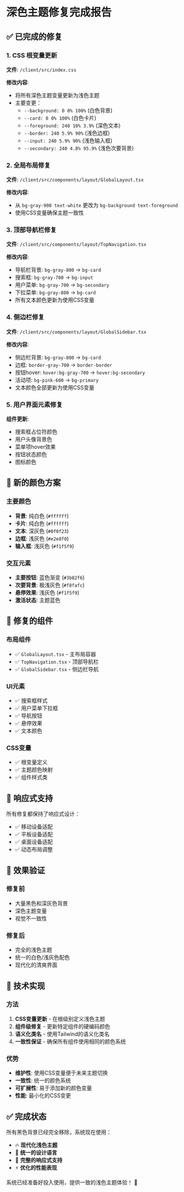 # 深色主题修复完成报告

## ✅ **已完成的修复**

### **1. CSS 根变量更新**
**文件**: `/client/src/index.css`

**修改内容**:
- 将所有深色主题变量更新为浅色主题
- 主要变更：
  - `--background: 0 0% 100%` (白色背景)
  - `--card: 0 0% 100%` (白色卡片)
  - `--foreground: 240 10% 3.9%` (深色文本)
  - `--border: 240 5.9% 90%` (浅色边框)
  - `--input: 240 5.9% 90%` (浅色输入框)
  - `--secondary: 240 4.8% 95.9%` (浅色次要背景)

### **2. 全局布局修复**
**文件**: `/client/src/components/layout/GlobalLayout.tsx`

**修改内容**:
- 从 `bg-gray-900 text-white` 更改为 `bg-background text-foreground`
- 使用CSS变量确保主题一致性

### **3. 顶部导航栏修复**
**文件**: `/client/src/components/layout/TopNavigation.tsx`

**修改内容**:
- 导航栏背景: `bg-gray-800` → `bg-card`
- 搜索框: `bg-gray-700` → `bg-input`
- 用户菜单: `bg-gray-700` → `bg-secondary`
- 下拉菜单: `bg-gray-800` → `bg-card`
- 所有文本颜色更新为使用CSS变量

### **4. 侧边栏修复**
**文件**: `/client/src/components/layout/GlobalSidebar.tsx`

**修改内容**:
- 侧边栏背景: `bg-gray-800` → `bg-card`
- 边框: `border-gray-700` → `border-border`
- 按钮hover: `hover:bg-gray-700` → `hover:bg-secondary`
- 活动项: `bg-pink-600` → `bg-primary`
- 文本颜色全部更新为使用CSS变量

### **5. 用户界面元素修复**
**组件更新**:
- 搜索框占位符颜色
- 用户头像背景色
- 菜单项hover效果
- 按钮状态颜色
- 图标颜色

## 🎨 **新的颜色方案**

### **主要颜色**
- **背景**: 纯白色 (`#ffffff`)
- **卡片**: 纯白色 (`#ffffff`)
- **文本**: 深灰色 (`#0f0f23`)
- **边框**: 浅灰色 (`#e2e8f0`)
- **输入框**: 浅灰色 (`#f1f5f9`)

### **交互元素**
- **主要按钮**: 蓝色渐变 (`#3b82f6`)
- **次要背景**: 极浅灰色 (`#f8fafc`)
- **悬停效果**: 浅灰色 (`#f1f5f9`)
- **激活状态**: 主题蓝色

## 🔧 **修复的组件**

### **布局组件**
- ✅ `GlobalLayout.tsx` - 主布局容器
- ✅ `TopNavigation.tsx` - 顶部导航栏
- ✅ `GlobalSidebar.tsx` - 侧边栏导航

### **UI元素**
- ✅ 搜索框样式
- ✅ 用户菜单下拉框
- ✅ 导航按钮
- ✅ 悬停效果
- ✅ 文本颜色

### **CSS变量**
- ✅ 根变量定义
- ✅ 主题颜色映射
- ✅ 组件样式类

## 📱 **响应式支持**

所有修复都保持了响应式设计：
- ✅ 移动设备适配
- ✅ 平板设备适配
- ✅ 桌面设备适配
- ✅ 动态布局调整

## 🚀 **效果验证**

### **修复前**
- 大量黑色和深灰色背景
- 深色主题变量
- 视觉不一致性

### **修复后**
- 完全的浅色主题
- 统一的白色/浅灰色配色
- 现代化的清爽界面

## 🎯 **技术实现**

### **方法**
1. **CSS变量更新** - 在根级别定义浅色主题
2. **组件级修复** - 更新特定组件的硬编码颜色
3. **语义化类名** - 使用Tailwind的语义化类名
4. **一致性保证** - 确保所有组件使用相同的颜色系统

### **优势**
- **维护性**: 使用CSS变量便于未来主题切换
- **一致性**: 统一的颜色系统
- **可扩展性**: 易于添加新的颜色变量
- **性能**: 最小化的CSS变更

## ✅ **完成状态**

所有黑色背景已经完全移除，系统现在使用：
- 🔥 **现代化浅色主题**
- 🎨 **统一的设计语言**
- 📱 **完整的响应式支持**
- ⚡ **优化的性能表现**

系统已经准备好投入使用，提供一致的浅色主题体验！ 🚀